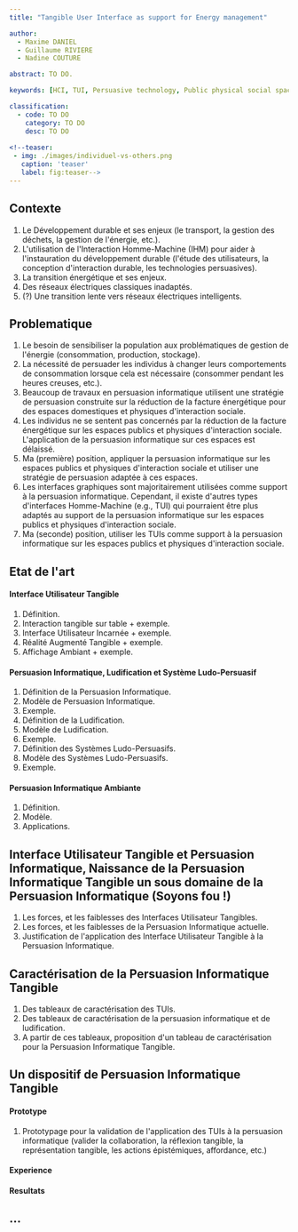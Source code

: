 ```yaml
---
title: "Tangible User Interface as support for Energy management"

author:
  - Maxime DANIEL
  - Guillaume RIVIERE
  - Nadine COUTURE

abstract: TO DO.

keywords: [HCI, TUI, Persuasive technology, Public physical social spaces]

classification:
  - code: TO DO
    category: TO DO
    desc: TO DO
    
<!--teaser:
 - img: ./images/individuel-vs-others.png
   caption: 'teaser'
   label: fig:teaser-->
---
```


## Contexte

1. Le Développement durable et ses enjeux (le transport, la gestion des déchets, la gestion de l'énergie, etc.).
2. L'utilisation de l'Interaction Homme-Machine (IHM) pour aider à l'instauration du développement durable (l'étude des utilisateurs, la conception d'interaction durable, les technologies persuasives).
3. La transition énergétique et ses enjeux.
4. Des réseaux électriques classiques inadaptés.
5. (?) Une transition lente vers réseaux électriques intelligents.

## Problematique

1. Le besoin de sensibiliser la population aux problématiques de gestion de l'énergie (consommation, production, stockage).
2. La nécessité de persuader les individus à changer leurs comportements de consommation lorsque cela est nécessaire (consommer pendant les heures creuses, etc.).
3. Beaucoup de travaux en persuasion informatique utilisent une stratégie de persuasion construite sur la réduction de la facture énergétique pour des espaces domestiques et physiques d'interaction sociale.
4. Les individus ne se sentent pas concernés par la réduction de la facture énergétique sur les espaces publics et physiques d'interaction sociale. L'application de la persuasion informatique sur ces espaces est délaissé.
5. Ma (première) position, appliquer la persuasion informatique sur les espaces publics et physiques d'interaction sociale et utiliser une stratégie de persuasion adaptée à ces espaces.
6. Les interfaces graphiques sont majoritairement utilisées comme support à la persuasion informatique. Cependant, il existe d'autres types d'interfaces Homme-Machine (e.g., TUI) qui pourraient être plus adaptés au support de la persuasion informatique sur les espaces publics et physiques d'interaction sociale.
7. Ma (seconde) position, utiliser les TUIs comme support à la persuasion informatique sur les espaces publics et physiques d'interaction sociale.

## Etat de l'art

#### Interface Utilisateur Tangible

1. Définition.
2. Interaction tangible sur table + exemple.
3. Interface Utilisateur Incarnée + exemple.
4. Réalité Augmenté Tangible + exemple.
5. Affichage Ambiant + exemple.

#### Persuasion Informatique, Ludification et Système Ludo-Persuasif

1. Définition de la Persuasion Informatique.
2. Modèle de Persuasion Informatique.
3. Exemple.
3. Définition de la Ludification.
4. Modèle de Ludification.
3. Exemple.
5. Définition des Systèmes Ludo-Persuasifs.
6. Modèle des Systèmes Ludo-Persuasifs.
7. Exemple.

#### Persuasion Informatique Ambiante

1. Définition.
2. Modèle.
2. Applications.

## Interface Utilisateur Tangible et Persuasion Informatique, Naissance de la Persuasion Informatique Tangible un sous domaine de la Persuasion Informatique (Soyons fou !)

1. Les forces, et les faiblesses des Interfaces Utilisateur Tangibles.
1. Les forces, et les faiblesses de la Persuasion Informatique actuelle.
2. Justification de l'application des Interface Utilisateur Tangible à la Persuasion Informatique.

## Caractérisation de la Persuasion Informatique Tangible 

1. Des tableaux de caractérisation des TUIs.
2. Des tableaux de caractérisation de la persuasion informatique et de ludification.
3. A partir de ces tableaux, proposition d'un tableau de caractérisation pour la Persuasion Informatique Tangible.

## Un dispositif de Persuasion Informatique Tangible 

#### Prototype

1. Prototypage pour la validation de l'application des TUIs à la persuasion informatique (valider la collaboration, la réflexion tangible, la représentation tangible, les actions épistémiques, affordance, etc.)

#### Experience

#### Resultats

## ...